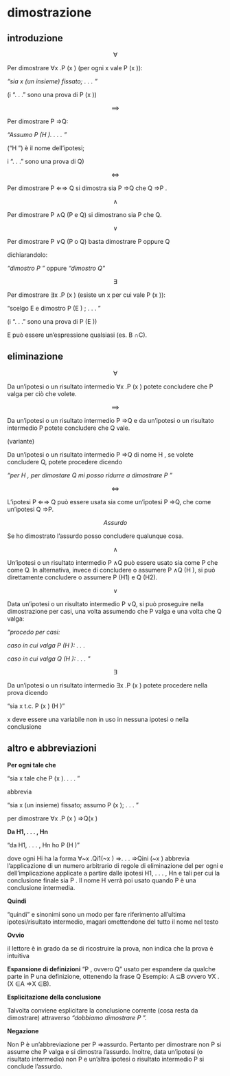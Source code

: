 # dimostrazione

## introduzione

$$
\forall
$$

Per dimostrare ∀x .P (x ) (per ogni x vale P (x )):

*“sia x (un insieme) fissato; . . . ”*

(i “. . .” sono una prova di P (x ))

$$
\implies
$$

Per dimostrare P ⇒Q:

*“Assumo P (H ). . . . ”*

(“H ”) è il nome dell’ipotesi;

i “. . .” sono una prova di Q)

$$
\iff
$$

Per dimostrare P ⇐⇒ Q si dimostra sia P ⇒Q che Q ⇒P .

$$
\land
$$

Per dimostrare P ∧Q (P e Q) si dimostrano sia P che Q.

$$
\lor
$$

Per dimostrare P ∨Q (P o Q) basta dimostrare P oppure Q

dichiarandolo:

*“dimostro P ”* oppure *“dimostro Q"*

$$
\exists
$$

Per dimostrare ∃x .P (x ) (esiste un x per cui vale P (x )):

“scelgo E e dimostro P (E ) ; . . . ”

(i “. . .” sono una prova di P (E ))

E può essere un’espressione qualsiasi (es. B ∩C).


## eliminazione

$$
\forall
$$

Da un’ipotesi o un risultato intermedio ∀x .P (x ) potete
concludere che P valga per ciò che volete.

$$
\implies
$$

Da un’ipotesi o un risultato intermedio P ⇒Q e da un’ipotesi o
un risultato intermedio P potete concludere che Q vale.

(variante)

Da un’ipotesi o un risultato intermedio P ⇒Q di nome H , se
volete concludere Q, potete procedere dicendo

*“per H , per dimostare Q mi posso ridurre a dimostrare P ”*

$$
\iff
$$

L’ipotesi P ⇐⇒ Q può essere usata sia come un’ipotesi 
P ⇒Q, che come un’ipotesi Q ⇒P.

$$
Assurdo
$$

Se ho dimostrato l’assurdo posso concludere qualunque cosa.

$$
\land
$$

Un’ipotesi o un risultato intermedio P ∧Q può essere usato sia
come P che come Q. In alternativa, invece di concludere o
assumere P ∧Q (H ), si può direttamente concludere o
assumere P (H1) e Q (H2).

$$
\lor
$$

Data un’ipotesi o un risultato intermedio P ∨Q, si può
proseguire nella dimostrazione per casi, una volta assumendo
che P valga e una volta che Q valga:

*“procedo per casi:*

*caso in cui valga P (H ): . . .*

*caso in cui valga Q (H ): . . . "*

$$
\exists
$$

Da un’ipotesi o un risultato intermedio ∃x .P (x ) potete
procedere nella prova dicendo

“sia x t.c. P (x ) (H )”

x deve essere una variabile non in uso in nessuna ipotesi o
nella conclusione

## altro e abbreviazioni

**Per ogni tale che**

“sia x tale che P (x ). . . . ”

abbrevia

“sia x (un insieme) fissato; assumo P (x ); . . . ”

per dimostrare ∀x .P (x ) ⇒Q(x )


**Da H1, . . . , Hn**

“da H1, . . . , Hn ho P (H )”

dove ogni Hi ha la forma ∀~x .Qi1(~x ) ⇒. . . ⇒Qini (~x ) abbrevia
l’applicazione di un numero arbitrario di regole di eliminazione
del per ogni e dell’implicazione applicate a partire dalle ipotesi
H1, . . . , Hn e tali per cui la conclusione finale sia P . Il nome H
verrà poi usato quando P è una conclusione intermedia.

**Quindi**

“quindi” e sinonimi sono un modo per fare riferimento all’ultima
ipotesi/risultato intermedio, magari omettendone del tutto il
nome nel testo

**Ovvio**

il lettore è in grado da se di ricostruire la prova, non indica che la prova è intuitiva

**Espansione di definizioni**
“P , ovvero Q” usato per espandere da qualche parte in P una
definizione, ottenendo la frase Q
Esempio: A ⊆B ovvero ∀X .(X ∈A ⇒X ∈B).

**Esplicitazione della conclusione**

Talvolta conviene esplicitare la conclusione corrente (cosa
resta da dimostrare) attraverso *“dobbiamo dimostrare P ”.*

**Negazione**

Non P è un’abbreviazione per P ⇒assurdo.
Pertanto per dimostrare non P si assume che P valga e si
dimostra l’assurdo.
Inoltre, data un’ipotesi (o risultato intermedio) non P e un’altra
ipotesi o risultato intermedio P si conclude l’assurdo.

